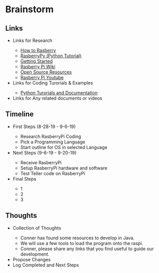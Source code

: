 <h1>Brainstorm</h1>

<h2>Links</h2>
<ul>
	<li>Links for Research</li>
	<ul>
		<li><a href="https://www.engadget.com/2012/09/04/raspberry-pi-getting-started-guide-how-to/">How to Rasberry</a></li>
		<li><a href="https://www.raspberrypi.org/documentation/usage/python/">RasberryPy (Python Tutorial)</a></li>
		<li><a href="https://www.raspberrypi.org/">Getting Started</a></li>
		<li><a href="https://en.wikipedia.org/wiki/Raspberry_Pi">Rasberry Pi Wiki</a></li>
		<li><a href="https://opensource.com/resources/raspberry-pi">Open Source Resources</a></li>
		<li><a href="https://www.youtube.com/channel/UCFIjVWFZ__KhtTXHDJ7vgng">Rasberry Pi Youtube</a></li>
	</ul>
	<li>Links for Coding Turorials & Examples</li>
	<ul>
		<li><a href="https://www.python.org/">Python Turorials and Documentation</a></li>
	</ul>
	<li>Links for Any related documents or videos</li>
</ul>

<h2>Timeline</h2>
<ul>
	<li>First Steps (8-28-19 - 9-6-19)</li>
	<ul>
		<li>Research RasberryPi Coding</li>
		<li>Pick a Programming Language</li>
		<li>Start outline for OS in selected Language</li>
	</ul>
	<li>Next Steps (9-6-19 - 9-20-19)</li>
	<ul>
		<li>Receive RasberryPi</li>
		<li>Setup RasberryPi hardware and software</li>
		<li>Test Teller code on RasberryPi</li>
	</ul>
	<li>Final Steps</li>
	<ul>
		<li>1</li>
		<li>2</li>
		<li>3</li>
	</ul>
</ul>

<h2>Thoughts</h2>
<ul>
	<li>Collection of Thoughts</li>
	<ul>
		<li>Conner has found some resources to develop in Java. </li>
		<li>We will use a few tools to load the program onto the raspi.</li>
		<li>Conner, please share any links that you find useful to guide our development.</li>
	</ul>
	<li>Propose Changes</li>
	<li>Log Completed and Next Steps</li>
</ul>

